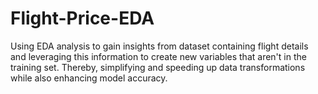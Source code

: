 # Flight-Price-EDA
Using EDA analysis to gain insights from dataset containing flight details and leveraging this information to create new variables that aren't in the training set. Thereby, simplifying and speeding up data transformations while also enhancing model accuracy.
